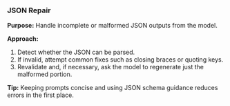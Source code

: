 ### JSON Repair

**Purpose:** Handle incomplete or malformed JSON outputs from the model.

**Approach:**
1. Detect whether the JSON can be parsed.
2. If invalid, attempt common fixes such as closing braces or quoting keys.
3. Revalidate and, if necessary, ask the model to regenerate just the malformed portion.

**Tip:** Keeping prompts concise and using JSON schema guidance reduces errors in the first place.
